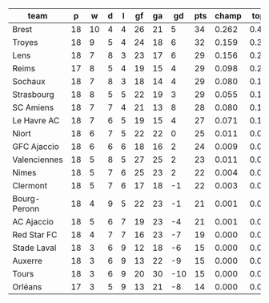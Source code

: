 |     team     | p  | w  | d | l | gf | ga | gd  | pts | champ | top2  | top3  | top4  |  5-7  | bot4  | bot3  | bot2  |
|--------------|----|----|---|---|----|----|-----|-----|-------|-------|-------|-------|-------|-------|-------|-------|
| Brest        | 18 | 10 | 4 | 4 | 26 | 21 |   5 |  34 | 0.262 | 0.439 | 0.569 | 0.676 | 0.199 | 0.000 | 0.000 | 0.000|
| Troyes       | 18 |  9 | 5 | 4 | 24 | 18 |   6 |  32 | 0.159 | 0.300 | 0.426 | 0.538 | 0.253 | 0.001 | 0.000 | 0.000|
| Lens         | 18 |  7 | 8 | 3 | 23 | 17 |   6 |  29 | 0.156 | 0.297 | 0.432 | 0.543 | 0.255 | 0.002 | 0.001 | 0.000|
| Reims        | 17 |  8 | 5 | 4 | 19 | 15 |   4 |  29 | 0.098 | 0.207 | 0.309 | 0.410 | 0.276 | 0.004 | 0.001 | 0.000|
| Sochaux      | 18 |  7 | 8 | 3 | 18 | 14 |   4 |  29 | 0.080 | 0.171 | 0.276 | 0.381 | 0.287 | 0.004 | 0.001 | 0.000|
| Strasbourg   | 18 |  8 | 5 | 5 | 22 | 19 |   3 |  29 | 0.055 | 0.126 | 0.212 | 0.301 | 0.273 | 0.008 | 0.002 | 0.001|
| SC Amiens    | 18 |  7 | 7 | 4 | 21 | 13 |   8 |  28 | 0.080 | 0.176 | 0.275 | 0.377 | 0.281 | 0.004 | 0.002 | 0.001|
| Le Havre AC  | 18 |  7 | 6 | 5 | 19 | 15 |   4 |  27 | 0.071 | 0.165 | 0.266 | 0.365 | 0.288 | 0.005 | 0.002 | 0.001|
| Niort        | 18 |  6 | 7 | 5 | 22 | 22 |   0 |  25 | 0.011 | 0.030 | 0.056 | 0.092 | 0.172 | 0.049 | 0.024 | 0.009|
| GFC Ajaccio  | 18 |  6 | 6 | 6 | 18 | 16 |   2 |  24 | 0.009 | 0.027 | 0.055 | 0.091 | 0.180 | 0.044 | 0.021 | 0.009|
| Valenciennes | 18 |  5 | 8 | 5 | 27 | 25 |   2 |  23 | 0.011 | 0.028 | 0.056 | 0.093 | 0.164 | 0.057 | 0.028 | 0.012|
| Nimes        | 18 |  5 | 7 | 6 | 25 | 23 |   2 |  22 | 0.004 | 0.015 | 0.032 | 0.058 | 0.129 | 0.083 | 0.045 | 0.020|
| Clermont     | 18 |  5 | 7 | 6 | 17 | 18 |  -1 |  22 | 0.003 | 0.008 | 0.017 | 0.034 | 0.095 | 0.117 | 0.065 | 0.029|
| Bourg-Peronn | 18 |  4 | 9 | 5 | 22 | 23 |  -1 |  21 | 0.001 | 0.005 | 0.011 | 0.021 | 0.071 | 0.178 | 0.102 | 0.049|
| AC Ajaccio   | 18 |  5 | 6 | 7 | 19 | 23 |  -4 |  21 | 0.001 | 0.004 | 0.007 | 0.015 | 0.046 | 0.253 | 0.156 | 0.081|
| Red Star FC  | 18 |  4 | 7 | 7 | 16 | 23 |  -7 |  19 | 0.000 | 0.001 | 0.002 | 0.004 | 0.020 | 0.416 | 0.284 | 0.166|
| Stade Laval  | 18 |  3 | 6 | 9 | 12 | 18 |  -6 |  15 | 0.000 | 0.000 | 0.001 | 0.001 | 0.004 | 0.623 | 0.485 | 0.320|
| Auxerre      | 18 |  3 | 6 | 9 | 13 | 22 |  -9 |  15 | 0.000 | 0.000 | 0.000 | 0.001 | 0.005 | 0.640 | 0.505 | 0.344|
| Tours        | 18 |  3 | 6 | 9 | 20 | 30 | -10 |  15 | 0.000 | 0.000 | 0.000 | 0.000 | 0.001 | 0.799 | 0.688 | 0.532|
| Orléans      | 17 |  3 | 5 | 9 | 13 | 21 |  -8 |  14 | 0.000 | 0.000 | 0.000 | 0.000 | 0.003 | 0.714 | 0.590 | 0.427|
